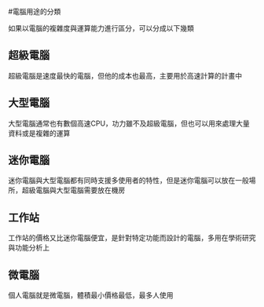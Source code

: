#電腦用途的分類

如果以電腦的複雜度與運算能力進行區分，可以分成以下幾類


## 超級電腦

超級電腦是速度最快的電腦，但他的成本也最高，主要用於高速計算的計畫中


## 大型電腦

大型電腦通常也有數個高速CPU，功力雖不及超級電腦，但也可以用來處理大量資料或是複雜的運算

## 迷你電腦

迷你電腦與大型電腦都有同時支援多使用者的特性，但是迷你電腦可以放在一般場所，超級電腦與大型電腦需要放在機房


## 工作站

工作站的價格又比迷你電腦便宜，是針對特定功能而設計的電腦，多用在學術研究與功能分析上

## 微電腦

個人電腦就是微電腦，體積最小價格最低，最多人使用




